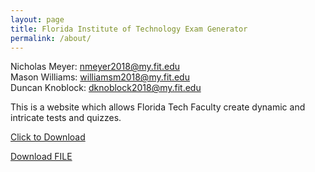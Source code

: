```yaml
---
layout: page
title: Florida Institute of Technology Exam Generator
permalink: /about/
---
```


Nicholas Meyer: <nmeyer2018@my.fit.edu> \
Mason Williams: <williamsm2018@my.fit.edu> \
Duncan Knoblock: <dknoblock2018@my.fit.edu>

This is a website which allows Florida Tech Faculty create dynamic and intricate tests and quizzes.

<a href="(https://github.com/FloridaTechExamGenerator/FloridaTechExamGenerator.github.io/blob/main/FloridaTechExamGenerator.jar)" download>Click to Download</a>

<a id="raw-url" href="https://github.com/FloridaTechExamGenerator/FloridaTechExamGenerator.github.io/blob/main/FloridaTechExamGenerator.jar">Download FILE</a>
